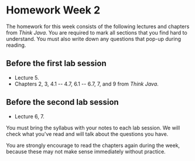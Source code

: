 # Homework Week 2

The homework for this week consists of the following lectures and chapters from
*Think Java*. You are required to mark all sections that you find hard to
understand. You must also write down any questions that pop-up during reading.

## Before the first lab session

* Lecture 5.
* Chapters 2, 3, 4.1 -- 4.7, 6.1 -- 6.7, 7, and 9 from *Think Java*.

## Before the second lab session

* Lecture 6, 7.

You must bring the syllabus with your notes to each lab session. We will check
what you've read and will talk about the questions you have.

You are strongly encourage to read the chapters again during the week, because
these may not make sense immediately without practice.
